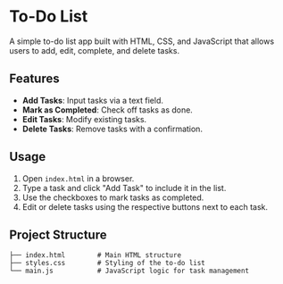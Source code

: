 # To-Do List

A simple to-do list app built with HTML, CSS, and JavaScript that allows users to add, edit, complete, and delete tasks.

## Features
- **Add Tasks**: Input tasks via a text field.
- **Mark as Completed**: Check off tasks as done.
- **Edit Tasks**: Modify existing tasks.
- **Delete Tasks**: Remove tasks with a confirmation.

## Usage
1. Open `index.html` in a browser.
2. Type a task and click "Add Task" to include it in the list.
3. Use the checkboxes to mark tasks as completed.
4. Edit or delete tasks using the respective buttons next to each task.

## Project Structure
```plaintext
├── index.html        # Main HTML structure
├── styles.css        # Styling of the to-do list
└── main.js           # JavaScript logic for task management
